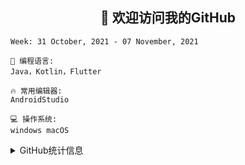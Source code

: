 <h2 align="center">👋 欢迎访问我的GitHub</h2>


<!--START_SECTION:waka-->
```text
Week: 31 October, 2021 - 07 November, 2021

💬 编程语言: 
Java，Kotlin，Flutter

🔥 常用编辑器: 
AndroidStudio 

💻 操作系统: 
windows macOS

```


<!--END_SECTION:waka-->

<details>
<summary>GitHub统计信息</summary>

<br/>

> 动态太少，不好意思展示



